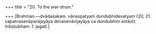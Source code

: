 +++
title = "20. To the war-drum."

+++
[Brahman.—dvādaśakam. vānaspatyaṁ dundubhidevatyam (20, 21. sapatnasenāparājayāya devasenāvijayāya ca dundubhim astāut). trāiṣṭubham: 1. jagatī.]
